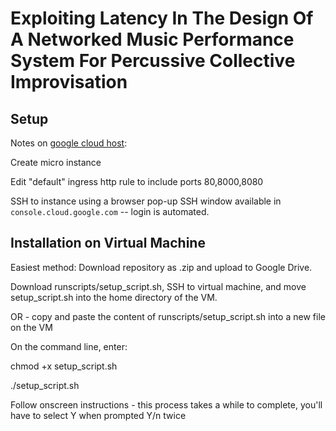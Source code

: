 # Exploiting Latency In The Design Of A Networked Music Performance System For Percussive Collective Improvisation

## Setup 

Notes on [google cloud host](https://console.cloud.google.com):

Create micro instance

Edit "default" ingress http rule to include ports 80,8000,8080

SSH to instance using a browser pop-up SSH window available in `console.cloud.google.com` -- login is automated.

## Installation on Virtual Machine

Easiest method: Download repository as .zip and upload to Google Drive. 

Download runscripts/setup_script.sh, SSH to virtual machine, and move setup_script.sh into the home directory of the VM. 

OR - copy and paste the content of runscripts/setup_script.sh into a new file on the VM

On the command line, enter:  

chmod +x setup_script.sh

./setup_script.sh

Follow onscreen instructions - this process takes a while to complete, you'll have to select Y when prompted Y/n twice




